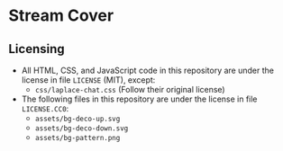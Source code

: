 # Stream Cover

## Licensing

- All HTML, CSS, and JavaScript code in this repository are under the license in file `LICENSE` (MIT), except:
  - `css/laplace-chat.css` (Follow their original license)
- The following files in this repository are under the license in file `LICENSE.CC0`:
  - `assets/bg-deco-up.svg`
  - `assets/bg-deco-down.svg`
  - `assets/bg-pattern.png`
